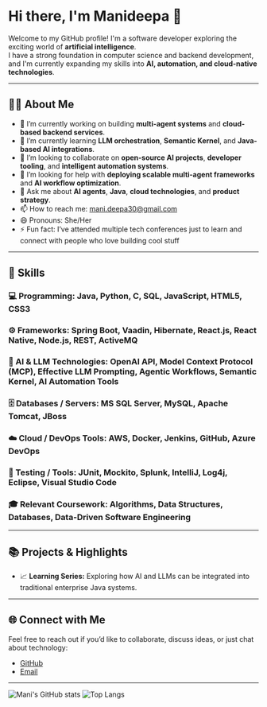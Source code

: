 # Hi there, I'm Manideepa 👋



Welcome to my GitHub profile! I'm a software developer exploring the exciting world of **artificial intelligence**.  
I have a strong foundation in computer science and backend development, and I'm currently expanding my skills into **AI, automation, and cloud-native technologies**.

---

## 👨‍💻 About Me

- 🔭 I’m currently working on building **multi-agent systems** and **cloud-based backend services**.  
- 🌱 I’m currently learning **LLM orchestration**, **Semantic Kernel**, and **Java-based AI integrations**.  
- 👯 I’m looking to collaborate on **open-source AI projects**, **developer tooling**, and **intelligent automation systems**.  
- 🤔 I’m looking for help with **deploying scalable multi-agent frameworks** and **AI workflow optimization**.  
- 💬 Ask me about **AI agents**, **Java**, **cloud technologies**, and **product strategy**.  
- 📫 How to reach me: [mani.deepa30@gmail.com](mailto:mani.deepa30@gmail.com)  
- 😄 Pronouns: She/Her  
- ⚡ Fun fact: I’ve attended multiple tech conferences just to learn and connect with people who love building cool stuff
---
## 🧠 Skills
### 💻 Programming: Java, Python, C, SQL, JavaScript, HTML5, CSS3  
### ⚙️ Frameworks: Spring Boot, Vaadin, Hibernate, React.js, React Native, Node.js, REST, ActiveMQ  
### 🧩 AI & LLM Technologies: OpenAI API, Model Context Protocol (MCP), Effective LLM Prompting, Agentic Workflows, Semantic Kernel, AI Automation Tools  
### 🗄️ Databases / Servers: MS SQL Server, MySQL, Apache Tomcat, JBoss  
### ☁️ Cloud / DevOps Tools: AWS, Docker, Jenkins, GitHub, Azure DevOps  
### 🧪 Testing / Tools: JUnit, Mockito, Splunk, IntelliJ, Log4j, Eclipse, Visual Studio Code  
### 🎓 Relevant Coursework: Algorithms, Data Structures, Databases, Data-Driven Software Engineering  
---
## 📚 Projects & Highlights
- 📈 **Learning Series:** Exploring how AI and LLMs can be integrated into traditional enterprise Java systems.  
---
## 🌐 Connect with Me
Feel free to reach out if you’d like to collaborate, discuss ideas, or just chat about technology:
- [GitHub](https://github.com/manideepa03)  
- [Email](mailto:mani.deepa30@gmail.com)
---
![Mani's GitHub stats](https://github-readme-stats.vercel.app/api?username=manideepa03&show_icons=true&theme=tokyonight)
![Top Langs](https://github-readme-stats.vercel.app/api/top-langs/?username=manideepa03&layout=compact&theme=tokyonight)
